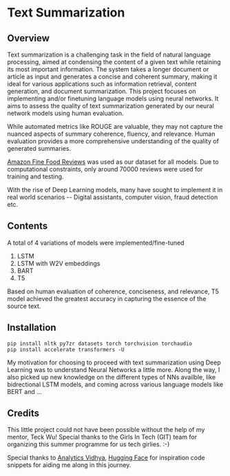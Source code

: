 # Text Summarization

## Overview
Text summarization is a challenging task in the field of natural language processing, aimed at condensing the content of a given text while retaining its most important information. The system takes a longer document or article as input and generates a concise and coherent summary, making it ideal for various applications such as information retrieval, content generation, and document summarization. This project focuses on implementing and/or finetuning language models using neural networks. It aims to assess the quality of text summarization generated by our neural network models using human evaluation. 

While automated metrics like ROUGE are valuable, they may not capture the nuanced aspects of summary coherence, fluency, and relevance. Human evaluation provides a more comprehensive understanding of the quality of generated summaries.

[Amazon Fine Food Reviews](https://www.kaggle.com/datasets/snap/amazon-fine-food-reviews) was used as our dataset for all models. Due to computational constraints, only around 70000 reviews were used for training and testing.

With the rise of Deep Learning models, many have sought to implement it in real world scenarios -- Digital assistants, computer vision, fraud detection etc.

## Contents
A total of 4 variations of models were implemented/fine-tuned
1. LSTM
2. LSTM with W2V embeddings
3. BART
4. T5

Based on human evaluation of coherence, conciseness, and relevance, T5 model achieved the greatest accuracy in capturing the essence of the source text.

## Installation
```
pip install nltk py7zr datasets torch torchvision torchaudio
pip install accelerate transformers -U
```


My motivation for choosing to proceed with text summarization using Deep Learning was to understand Neural Networks a little more. Along the way, I also picked up new knowledge on the different types of NNs availble, like bidrectional LSTM models, and coming across various language models like BERT and ...
## Credits
This little project could not have been possible without the help of my mentor, Teck Wu! Special thanks to the Girls In Tech (GIT) team for organizing this summer programme for us tech girlies. :-)

Special thanks to [Analytics Vidhya](https://www.analyticsvidhya.com/blog/2019/06/comprehensive-guide-text-summarization-using-deep-learning-python/), [Hugging Face](https://huggingface.co/) for inspiration code snippets for aiding me along in this journey.
